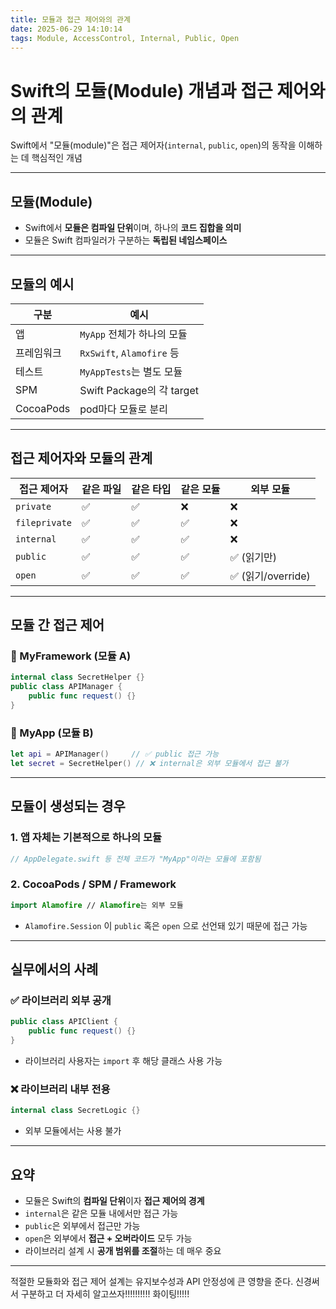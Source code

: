 ```yaml
---
title: 모듈과 접근 제어와의 관계
date: 2025-06-29 14:10:14
tags: Module, AccessControl, Internal, Public, Open
---
```


# Swift의 모듈(Module) 개념과 접근 제어와의 관계

Swift에서 "모듈(module)"은 접근 제어자(`internal`, `public`, `open`)의 동작을 이해하는 데 핵심적인 개념

---

## 모듈(Module)

- Swift에서 ****모듈은 컴파일 단위****이며, 하나의 ****코드 집합을 의미****
- 모듈은 Swift 컴파일러가 구분하는 ****독립된 네임스페이스****

---

## 모듈의 예시

| 구분       | 예시                          |
|------------|-------------------------------|
| 앱         | `MyApp` 전체가 하나의 모듈     |
| 프레임워크 | `RxSwift`, `Alamofire` 등     |
| 테스트     | `MyAppTests`는 별도 모듈       |
| SPM        | Swift Package의 각 target     |
| CocoaPods  | pod마다 모듈로 분리            |

---

## 접근 제어자와 모듈의 관계

| 접근 제어자  | 같은 파일 | 같은 타입 | 같은 모듈 | 외부 모듈 |
|---------------|------------|------------|-------------|--------------|
| `private`     | ✅         | ✅         | ❌          | ❌           |
| `fileprivate` | ✅         | ✅         | ✅          | ❌           |
| `internal`    | ✅         | ✅         | ✅          | ❌           |
| `public`      | ✅         | ✅         | ✅          | ✅ (읽기만)   |
| `open`        | ✅         | ✅         | ✅          | ✅ (읽기/override) |

---

## 모듈 간 접근 제어

### 📄 MyFramework (모듈 A)
```swift
internal class SecretHelper {}
public class APIManager {
    public func request() {}
}
```

### 📄 MyApp (모듈 B)
```swift
let api = APIManager()     // ✅ public 접근 가능
let secret = SecretHelper() // ❌ internal은 외부 모듈에서 접근 불가
```

---

## 모듈이 생성되는 경우

### 1. 앱 자체는 기본적으로 하나의 모듈
```swift
// AppDelegate.swift 등 전체 코드가 "MyApp"이라는 모듈에 포함됨
```

### 2. CocoaPods / SPM / Framework
```swift
import Alamofire // Alamofire는 외부 모듈
```

- `Alamofire.Session` 이 `public` 혹은 `open` 으로 선언돼 있기 때문에 접근 가능

---

## 실무에서의 사례

### ✅ 라이브러리 외부 공개
```swift
public class APIClient {
    public func request() {}
}
```
- 라이브러리 사용자는 `import` 후 해당 클래스 사용 가능

### ❌ 라이브러리 내부 전용
```swift
internal class SecretLogic {}
```
- 외부 모듈에서는 사용 불가

---

## 요약

- 모듈은 Swift의 ****컴파일 단위****이자 ****접근 제어의 경계****
- `internal`은 같은 모듈 내에서만 접근 가능
- `public`은 외부에서 접근만 가능
- `open`은 외부에서 ****접근 + 오버라이드**** 모두 가능
- 라이브러리 설계 시 ****공개 범위를 조절****하는 데 매우 중요

---

적절한 모듈화와 접근 제어 설계는 유지보수성과 API 안정성에 큰 영향을 준다.
신경써서 구분하고 더 자세히 알고쓰자!!!!!!!!!! 화이팅!!!!!
